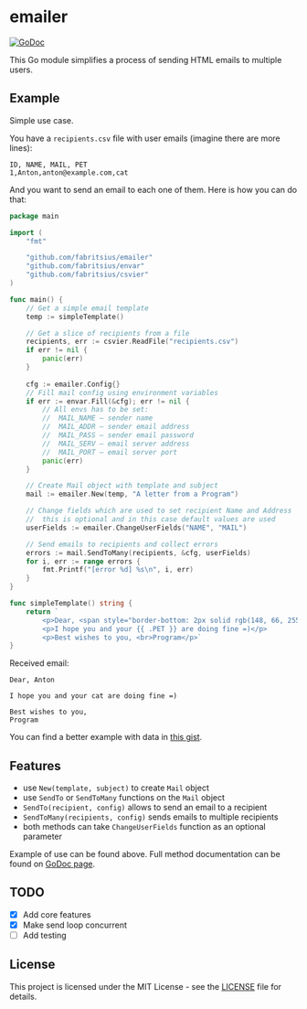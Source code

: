 # emailer

[![GoDoc](https://godoc.org/github.com/fabritsius/emailer?status.svg)](https://godoc.org/github.com/fabritsius/emailer)

This Go module simplifies a process of sending HTML emails to multiple users.

## Example

Simple use case.

You have a `recipients.csv` file with user emails (imagine there are more lines):

```csv
ID, NAME, MAIL, PET
1,Anton,anton@example.com,cat
```

And you want to send an email to each one of them. Here is how you can do that:

```go
package main

import (
    "fmt"

    "github.com/fabritsius/emailer"
    "github.com/fabritsius/envar"
    "github.com/fabritsius/csvier"
)

func main() {
    // Get a simple email template
    temp := simpleTemplate()

    // Get a slice of recipients from a file
    recipients, err := csvier.ReadFile("recipients.csv")
    if err != nil {
        panic(err)
    }
	
    cfg := emailer.Config{}
    // Fill mail config using environment variables
    if err := envar.Fill(&cfg); err != nil {
        // All envs has to be set:
        //  MAIL_NAME – sender name
        //  MAIL_ADDR – sender email address
        //  MAIL_PASS – sender email password
        //  MAIL_SERV – email server address
        //  MAIL_PORT – email server port
        panic(err)
	}

    // Create Mail object with template and subject
    mail := emailer.New(temp, "A letter from a Program")

    // Change fields which are used to set recipient Name and Address
    //  this is optional and in this case default values are used
    userFields := emailer.ChangeUserFields("NAME", "MAIL")

    // Send emails to recipients and collect errors
    errors := mail.SendToMany(recipients, &cfg, userFields)
    for i, err := range errors {
        fmt.Printf("[error %d] %s\n", i, err)
    }
}

func simpleTemplate() string {
    return `
        <p>Dear, <span style="border-bottom: 2px solid rgb(148, 66, 255)">{{ .NAME }}</span></p>
        <p>I hope you and your {{ .PET }} are doing fine =)</p>
        <p>Best wishes to you, <br>Program</p>`
}
```

Received email:

```
Dear, Anton

I hope you and your cat are doing fine =)

Best wishes to you, 
Program
```

You can find a better example with data in [this gist](https://gist.github.com/fabritsius/3f4b0a1b3a6a275c9411eb74e3ed2830).

## Features

- use `New(template, subject)` to create `Mail` object
- use `SendTo` or `SendToMany` functions on the `Mail` object
- `SendTo(recipient, config)` allows to send an email to a recipient
- `SendToMany(recipients, config)` sends emails to multiple recipients
- both methods can take `ChangeUserFields` function as an optional parameter

Example of use can be found above. Full method documentation can be found on [GoDoc page](https://godoc.org/github.com/fabritsius/emailer).

## TODO

- [x] Add core features
- [x] Make send loop concurrent
- [ ] Add testing

## License

This project is licensed under the MIT License - see the [LICENSE](./LICENSE) file for details.
